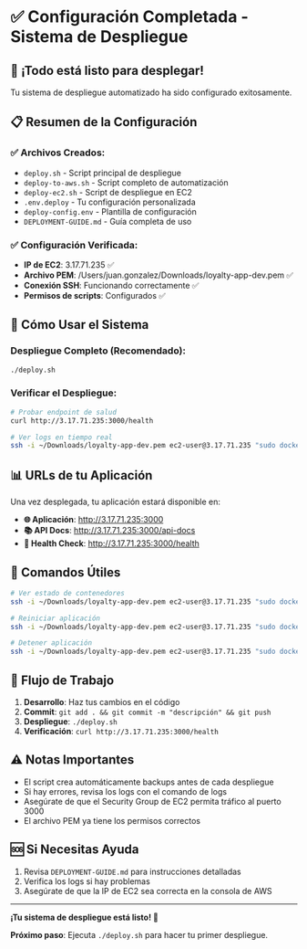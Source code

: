 # ✅ Configuración Completada - Sistema de Despliegue

## 🎉 ¡Todo está listo para desplegar!

Tu sistema de despliegue automatizado ha sido configurado exitosamente.

## 📋 Resumen de la Configuración

### ✅ Archivos Creados:
- `deploy.sh` - Script principal de despliegue
- `deploy-to-aws.sh` - Script completo de automatización
- `deploy-ec2.sh` - Script de despliegue en EC2
- `.env.deploy` - Tu configuración personalizada
- `deploy-config.env` - Plantilla de configuración
- `DEPLOYMENT-GUIDE.md` - Guía completa de uso

### ✅ Configuración Verificada:
- **IP de EC2**: 3.17.71.235 ✅
- **Archivo PEM**: /Users/juan.gonzalez/Downloads/loyalty-app-dev.pem ✅
- **Conexión SSH**: Funcionando correctamente ✅
- **Permisos de scripts**: Configurados ✅

## 🚀 Cómo Usar el Sistema

### Despliegue Completo (Recomendado):
```bash
./deploy.sh
```

### Verificar el Despliegue:
```bash
# Probar endpoint de salud
curl http://3.17.71.235:3000/health

# Ver logs en tiempo real
ssh -i ~/Downloads/loyalty-app-dev.pem ec2-user@3.17.71.235 "sudo docker-compose -f docker-compose.prod.yml logs -f"
```

## 📊 URLs de tu Aplicación

Una vez desplegada, tu aplicación estará disponible en:
- **🌐 Aplicación**: http://3.17.71.235:3000
- **📚 API Docs**: http://3.17.71.235:3000/api-docs
- **🏥 Health Check**: http://3.17.71.235:3000/health

## 🔧 Comandos Útiles

```bash
# Ver estado de contenedores
ssh -i ~/Downloads/loyalty-app-dev.pem ec2-user@3.17.71.235 "sudo docker ps"

# Reiniciar aplicación
ssh -i ~/Downloads/loyalty-app-dev.pem ec2-user@3.17.71.235 "sudo docker-compose -f docker-compose.prod.yml restart"

# Detener aplicación
ssh -i ~/Downloads/loyalty-app-dev.pem ec2-user@3.17.71.235 "sudo docker-compose -f docker-compose.prod.yml down"
```

## 🔄 Flujo de Trabajo

1. **Desarrollo**: Haz tus cambios en el código
2. **Commit**: `git add . && git commit -m "descripción" && git push`
3. **Despliegue**: `./deploy.sh`
4. **Verificación**: `curl http://3.17.71.235:3000/health`

## ⚠️ Notas Importantes

- El script crea automáticamente backups antes de cada despliegue
- Si hay errores, revisa los logs con el comando de logs
- Asegúrate de que el Security Group de EC2 permita tráfico al puerto 3000
- El archivo PEM ya tiene los permisos correctos

## 🆘 Si Necesitas Ayuda

1. Revisa `DEPLOYMENT-GUIDE.md` para instrucciones detalladas
2. Verifica los logs si hay problemas
3. Asegúrate de que la IP de EC2 sea correcta en la consola de AWS

---

**¡Tu sistema de despliegue está listo! 🎉**

**Próximo paso**: Ejecuta `./deploy.sh` para hacer tu primer despliegue. 